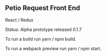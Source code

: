 ## Petio Request Front End

React / Redux

Status: Alpha prototype released 0.1.7

To run a build run yarn / npm build.

To run a webpack preview run yarn / npm start.
